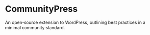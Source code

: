 # CommunityPress
An open-source extension to WordPress, outlining best practices in a minimal community standard.
